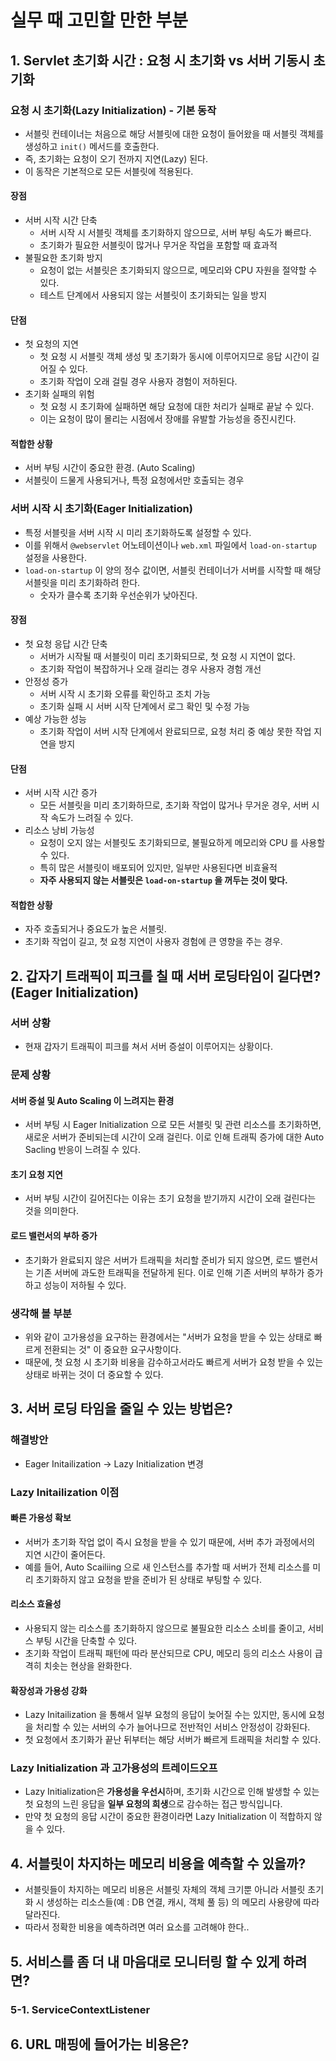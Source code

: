 # 실무 때 고민할 만한 부분

## 1. Servlet 초기화 시간 : 요청 시 초기화 vs 서버 기동시 초기화

### 요청 시 초기화(Lazy Initialization) - 기본 동작

* 서블릿 컨테이너는 처음으로 해당 서블릿에 대한 요청이 들어왔을 때 서블릿 객체를 생성하고 `init()` 메서드를 호출한다.&#x20;
* 즉, 초기화는 요청이 오기 전까지 지연(Lazy) 된다.&#x20;
* 이 동작은 기본적으로 모든 서블릿에 적용된다.&#x20;

#### 장점&#x20;

* 서버 시작 시간 단축&#x20;
  * 서버 시작 시 서블릿 객체를 초기화하지 않으므로, 서버 부팅 속도가 빠르다.&#x20;
  * 초기화가 필요한 서블릿이 많거나 무거운 작업을 포함할 때 효과적
* 불필요한 초기화 방지&#x20;
  * 요청이 없는 서블릿은 초기화되지 않으므로, 메모리와 CPU 자원을 절약할 수 있다.&#x20;
  * 테스트 단계에서 사용되지 않는 서블릿이 초기화되는 일을 방지&#x20;

#### 단점

* 첫 요청의 지연
  * 첫 요청 시 서블릿 객체 생성 및 초기화가 동시에 이루어지므로 응답 시간이 길어질 수 있다.&#x20;
  * 초기화 작업이 오래 걸릴 경우 사용자 경험이 저하된다.&#x20;
* 초기화 실패의 위험&#x20;
  * 첫 요청 시 초기화에 실패하면 해당 요청에 대한 처리가 실패로 끝날 수 있다.&#x20;
  * 이는 요청이 많이 몰리는 시점에서 장애를 유발할 가능성을 증진시킨다.&#x20;

#### 적합한 상황&#x20;

* 서버 부팅 시간이 중요한 환경. (Auto Scaling)
* 서블릿이 드물게 사용되거나, 특정 요청에서만 호출되는 경우

### 서버 시작 시 초기화(Eager Initialization)&#x20;

* 특정 서블릿을 서버 시작 시 미리 초기화하도록 설정할 수 있다.&#x20;
* 이를 위해서 `@webservlet` 어노테이션이나 `web.xml` 파일에서 `load-on-startup` 설정을 사용한다.&#x20;
* `load-on-startup` 이 양의 정수 값이면, 서블릿 컨테이너가 서버를 시작할 때 해당 서블릿을 미리 초기화하려 한다.&#x20;
  * 숫자가 클수록 초기화 우선순위가 낮아진다.&#x20;

#### 장점&#x20;

* 첫 요청 응답 시간 단축&#x20;
  * 서버가 시작될 때 서블릿이 미리 초기화되므로, 첫 요청 시 지연이 없다.&#x20;
  * 초기화 작업이 복잡하거나 오래 걸리는 경우 사용자 경험 개선&#x20;
* 안정성 증가&#x20;
  * 서버 시작 시 초기화 오류를 확인하고 조치 가능&#x20;
  * 초기화 실패 시 서버 시작 단계에서 로그 확인 및 수정 가능&#x20;
* 예상 가능한 성능&#x20;
  * 초기화 작업이 서버 시작 단계에서 완료되므로, 요청 처리 중 예상 못한 작업 지연을 방지&#x20;

#### 단점&#x20;

* 서버 시작 시간 증가
  * 모든 서블릿을 미리 초기화하므로, 초기화 작업이 많거나 무거운 경우, 서버 시작 속도가 느려질 수 있다.&#x20;
* 리소스 낭비 가능성
  * 요청이 오지 않는 서블릿도 초기화되므로, 불필요하게 메모리와 CPU 를 사용할 수 있다.&#x20;
  * 특히 많은 서블릿이 배포되어 있지만, 일부만 사용된다면 비효율적
  * **자주 사용되지 않는 서블릿은 `load-on-startup` 을 꺼두는 것이 맞다.**&#x20;

#### 적합한 상황

* 자주 호출되거나 중요도가 높은 서블릿.
* 초기화 작업이 길고, 첫 요청 지연이 사용자 경험에 큰 영향을 주는 경우.

## 2. 갑자기 트래픽이 피크를 칠 때 서버 로딩타임이 길다면? (Eager Initialization)

### 서버 상황&#x20;

* 현재 갑자기 트래픽이 피크를 쳐서 서버 증설이 이루어지는 상황이다.&#x20;

### 문제 상황&#x20;

#### 서버 증설 및 Auto Scaling 이 느려지는 환경&#x20;

* 서버 부팅 시 Eager  Initialization 으로 모든 서블릿 및 관련 리소스를 초기화하면, 새로운 서버가 준비되는데 시간이 오래 걸린다. 이로 인해 트래픽 증가에 대한 Auto Sacling 반응이 느려질 수 있다.&#x20;

#### 초기 요청 지연&#x20;

* 서버 부팅 시간이 길어진다는 이유는 초기 요청을 받기까지 시간이 오래 걸린다는 것을 의미한다.&#x20;

#### 로드 밸런서의 부하 증가&#x20;

* 초기화가 완료되지 않은 서버가 트래픽을 처리할 준비가 되지 않으면, 로드 밸런서는 기존 서버에 과도한 트래픽을 전달하게 된다. 이로 인해 기존 서버의 부하가 증가하고 성능이 저하될 수 있다.&#x20;

### 생각해 볼 부분&#x20;

* 위와 같이 고가용성을 요구하는 환경에서는 "서버가 요청을 받을 수 있는 상태로 빠르게 전환되는 것" 이 중요한 요구사항이다.&#x20;
* 때문에, 첫 요청 시 초기화 비용을 감수하고서라도 빠르게 서버가 요청 받을 수 있는 상태로 바뀌는 것이 더 중요할 수 있다.&#x20;

## 3. 서버 로딩 타임을 줄일 수 있는 방법은?

### 해결방안&#x20;

* Eager Initailization -> Lazy Initialization 변경&#x20;

### Lazy Initailization 이점&#x20;

#### 빠른 가용성 확보

* 서버가 초기화 작업 없이 즉시 요청을 받을 수 있기 때문에, 서버 추가 과정에서의 지연 시간이 줄어든다.&#x20;
* 예를 들어, Auto Scailiing 으로 새 인스턴스를 추가할 때 서버가 전체 리소스를 미리 초기화하지 않고 요청을 받을 준비가 된 상태로 부팅할 수 있다.&#x20;

#### 리소스 효율성&#x20;

* 사용되지 않는 리소스를 초기화하지 않으므로 불필요한 리소스 소비를 줄이고, 서비스 부팅 시간을 단축할 수 있다.&#x20;
* 초기화 작업이 트래픽 패턴에 따라 분산되므로 CPU, 메모리 등의 리소스 사용이 급격히 치솟는 현상을 완화한다.&#x20;

#### 확장성과 가용성 강화&#x20;

* Lazy Initailization 을 통해서 일부 요청의 응답이 늦어질 수는 있지만, 동시에 요청을 처리할 수 있는 서버의 수가 늘어나므로 전반적인 서비스 안정성이 강화된다.&#x20;
* 첫 요청에서 초기화가 끝난 뒤부터는 해당 서버가 빠르게 트래픽을 처리할 수 있다.&#x20;

### Lazy Initialization 과 고가용성의 트레이드오프&#x20;

* Lazy Initialization은 **가용성을 우선시**하며, 초기화 시간으로 인해 발생할 수 있는 첫 요청의 느린 응답을 **일부 요청의 희생**으로 감수하는 접근 방식입니다.
* 만약 첫 요청의 응답 시간이 중요한 환경이라면 Lazy Initialization 이 적합하지 않을 수 있다.&#x20;

## 4. 서블릿이 차지하는 메모리 비용을 예측할 수 있을까?

* 서블릿들이 차지하는 메모리 비용은 서블릿 자체의 객체 크기뿐 아니라 서블릿 초기화 시 생성하는 리소스들(예 : DB 연결, 캐시, 객체 풀 등) 의 메모리 사용량에 따라 달라진다.&#x20;
* 따라서 정확한 비용을 예측하려면 여러 요소를 고려해야 한다..&#x20;

## 5. 서비스를 좀 더 내 마음대로 모니터링 할 수 있게 하려면?

### 5-1. ServiceContextListener

## 6. URL 매핑에 들어가는 비용은?
